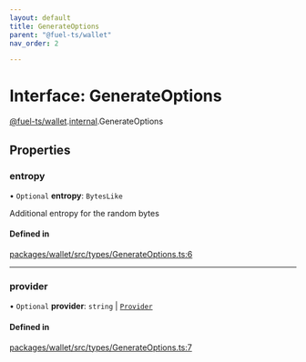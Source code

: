 ```yaml
---
layout: default
title: GenerateOptions
parent: "@fuel-ts/wallet"
nav_order: 2

---
```


# Interface: GenerateOptions

[@fuel-ts/wallet](../index.md).[internal](../namespaces/internal.md).GenerateOptions

## Properties

### entropy

• `Optional` **entropy**: `BytesLike`

Additional entropy for the random bytes

#### Defined in

[packages/wallet/src/types/GenerateOptions.ts:6](https://github.com/FuelLabs/fuels-ts/blob/master/packages/wallet/src/types/GenerateOptions.ts#L6)

___

### provider

• `Optional` **provider**: `string` \| [`Provider`](../../fuel-ts-providers/classes/Provider.md)

#### Defined in

[packages/wallet/src/types/GenerateOptions.ts:7](https://github.com/FuelLabs/fuels-ts/blob/master/packages/wallet/src/types/GenerateOptions.ts#L7)
